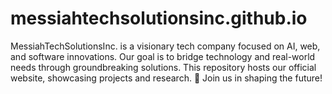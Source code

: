 # messiahtechsolutionsinc.github.io
MessiahTechSolutionsInc. is a visionary tech company focused on AI, web, and software innovations. Our goal is to bridge technology and real-world needs through groundbreaking solutions. This repository hosts our official website, showcasing projects and research. 🚀 Join us in shaping the future!
